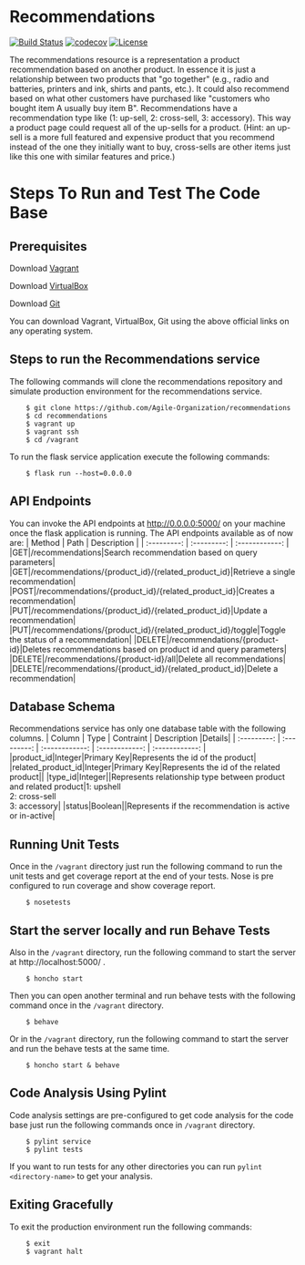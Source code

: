 # Recommendations

[![Build Status](https://travis-ci.org/Agile-Organization/recommendations.svg?branch=master)](https://travis-ci.org/Agile-Organization/recommendations)
[![codecov](https://codecov.io/gh/Agile-Organization/recommendations/branch/master/graph/badge.svg?token=3LLMCBRGCQ)](undefined)
[![License](https://img.shields.io/badge/License-Apache%202.0-blue.svg)](https://opensource.org/licenses/Apache-2.0)

The recommendations resource is a representation a product recommendation based on another product. In essence it is just a relationship between two products that "go together" (e.g., radio and batteries, printers and ink, shirts and pants, etc.). It could also recommend based on what other customers have purchased like "customers who bought item A usually buy item B". Recommendations have a recommendation type like (1: up-sell, 2: cross-sell, 3: accessory). This way a product page could request all of the up-sells for a product. (Hint: an up-sell is a more full featured and expensive product that you recommend instead of the one they initially want to buy, cross-sells are other items just like this one with similar features and price.)

# Steps To Run and Test The Code Base
## Prerequisites
Download [Vagrant](https://www.vagrantup.com/)

Download [VirtualBox](https://www.virtualbox.org/)

Download [Git](https://git-scm.com/book/en/v2/Getting-Started-Installing-Git)

You can download Vagrant, VirtualBox, Git using the above official links on any operating system.

## Steps to run the Recommendations service
The following commands will clone the recommendations repository and simulate production environment for the recommendations service.
```shell
    $ git clone https://github.com/Agile-Organization/recommendations
    $ cd recommendations
    $ vagrant up
    $ vagrant ssh
    $ cd /vagrant
```
To run the flask service application execute the following commands:
```shell
    $ flask run --host=0.0.0.0
```
## API Endpoints
You can invoke the API endpoints at http://0.0.0.0:5000/ on your machine once the flask application is running.
The API endpoints available as of now are:
| Method | Path | Description |
| :---------: | :---------: | :------------: |
|GET|/recommendations|Search recommendation based on query parameters|
|GET|/recommendations/{product_id}/{related_product_id}|Retrieve a single recommendation|
|POST|/recommendations/{product_id}/{related_product_id}|Creates a recommendation|
|PUT|/recommendations/{product_id}/{related_product_id}|Update a recommendation|
|PUT|/recommendations/{product_id}/{related_product_id}/toggle|Toggle the status of a recommendation|
|DELETE|/recommendations/{product-id}|Deletes recommendations based on product id and query parameters|
|DELETE|/recommendations/{product-id}/all|Delete all recommendations|
|DELETE|/recommendations/{product_id}/{related_product_id}|Delete a recommendation|

## Database Schema
Recommendations service has only one database table with the following columns.
| Column | Type | Contraint | Description |Details|
| :---------: | :---------: | :------------: |  :------------: | :------------: |  
|product_id|Integer|Primary Key|Represents the id of the product|
|related_product_id|Integer|Primary Key|Represents the id of the related product||
|type_id|Integer||Represents relationship type between product and related product|1: upshell<br/>2: cross-sell<br/>3: accessory|
|status|Boolean||Represents if the recommendation is active or in-active|

## Running Unit Tests

Once in the `/vagrant` directory just run the following command to run the unit tests and get coverage report at the end of your tests. Nose is pre configured to run coverage and show coverage report.

```shell
    $ nosetests
```

## Start the server locally and run Behave Tests

Also in the `/vagrant` directory, run the following command to start the server at http://localhost:5000/ .

```shell
    $ honcho start
```

Then you can open another terminal and run behave tests with the following command once in the `/vagrant` directory.

```shell
    $ behave
```
 
Or in the `/vagrant` directory, run the following command to start the server and run the behave tests at the same time.

```shell
    $ honcho start & behave
```

## Code Analysis Using Pylint

Code analysis settings are pre-configured to get code analysis for the code base just run the following commands once in `/vagrant` directory.

```shell
    $ pylint service
    $ pylint tests
```
If you want to run tests for any other directories you can run `pylint <directory-name>` to get your analysis.

## Exiting Gracefully
To exit the production environment run the following commands:

```shell
    $ exit
    $ vagrant halt
```
